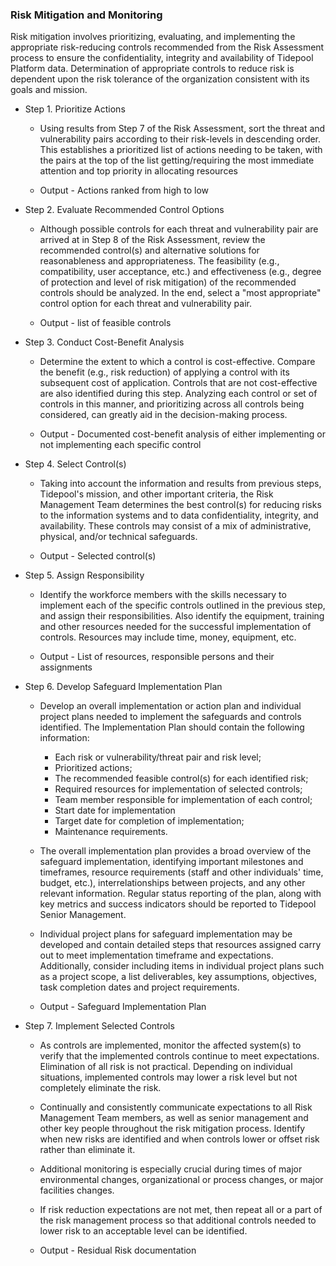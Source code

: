 ### Risk Mitigation and Monitoring

Risk mitigation involves prioritizing, evaluating, and implementing the
appropriate risk-reducing controls recommended from the Risk Assessment process
to ensure the confidentiality, integrity and availability of Tidepool Platform
data. Determination of appropriate controls to reduce risk is dependent upon the
risk tolerance of the organization consistent with its goals and mission.

* Step 1. Prioritize Actions

    * Using results from Step 7 of the Risk Assessment, sort the threat and
      vulnerability pairs according to their risk-levels in descending order.
      This establishes a prioritized list of actions needing to be taken, with
      the pairs at the top of the list getting/requiring the most immediate
      attention and top priority in allocating resources

    * Output - Actions ranked from high to low

* Step 2. Evaluate Recommended Control Options

    * Although possible controls for each threat and vulnerability pair are
      arrived at in Step 8 of the Risk Assessment, review the recommended
      control(s) and alternative solutions for reasonableness and
      appropriateness. The feasibility (e.g., compatibility, user acceptance,
      etc.) and effectiveness (e.g., degree of protection and level of risk
      mitigation) of the recommended controls should be analyzed. In the end,
      select a "most appropriate" control option for each threat and
      vulnerability pair.

    * Output - list of feasible controls

* Step 3. Conduct Cost-Benefit Analysis

    * Determine the extent to which a control is cost-effective. Compare the
      benefit (e.g., risk reduction) of applying a control with its subsequent
      cost of application. Controls that are not cost-effective are also
      identified during this step. Analyzing each control or set of controls in
      this manner, and prioritizing across all controls being considered, can
      greatly aid in the decision-making process.

    * Output - Documented cost-benefit analysis of either implementing or not
      implementing each specific control

* Step 4. Select Control(s)

    * Taking into account the information and results from previous steps,
      Tidepool's mission, and other important criteria, the Risk Management Team
      determines the best control(s) for reducing risks to the information
      systems and to data confidentiality, integrity, and availability.
      These controls may consist of a mix of administrative, physical, and/or
      technical safeguards.

    * Output - Selected control(s)

* Step 5. Assign Responsibility

    * Identify the workforce members with the skills necessary to implement each
      of the specific controls outlined in the previous step, and assign their
      responsibilities. Also identify the equipment, training and other
      resources needed for the successful implementation of controls. Resources
      may include time, money, equipment, etc.

    * Output - List of resources, responsible persons and their assignments

* Step 6. Develop Safeguard Implementation Plan

    * Develop an overall implementation or action plan and individual project
      plans needed to implement the safeguards and controls identified. The
      Implementation Plan should contain the following information:

        * Each risk or vulnerability/threat pair and risk level;
        * Prioritized actions;
        * The recommended feasible control(s) for each identified risk;
        * Required resources for implementation of selected controls;
        * Team member responsible for implementation of each control;
        * Start date for implementation
        * Target date for completion of implementation;
        * Maintenance requirements.

    * The overall implementation plan provides a broad overview of the safeguard
      implementation, identifying important milestones and timeframes, resource
      requirements (staff and other individuals' time, budget, etc.),
      interrelationships between projects, and any other relevant information.
      Regular status reporting of the plan, along with key metrics and success
      indicators should be reported to Tidepool Senior Management.

    * Individual project plans for safeguard implementation may be developed and
      contain detailed steps that resources assigned carry out to meet
      implementation timeframe and expectations. Additionally, consider
      including items in individual project plans such as a project scope, a
      list deliverables, key assumptions, objectives, task completion dates and
      project requirements.

    * Output - Safeguard Implementation Plan

* Step 7. Implement Selected Controls

    * As controls are implemented, monitor the affected system(s) to verify that
      the implemented controls continue to meet expectations. Elimination of all
      risk is not practical. Depending on individual situations, implemented
      controls may lower a risk level but not completely eliminate the risk.

    * Continually and consistently communicate expectations to all Risk
      Management Team members, as well as senior management and other key people
      throughout the risk mitigation process. Identify when new risks are
      identified and when controls lower or offset risk rather than eliminate
      it.

    * Additional monitoring is especially crucial during times of major
      environmental changes, organizational or process changes, or major
      facilities changes.

    * If risk reduction expectations are not met, then repeat all or a part of
      the risk management process so that additional controls needed to lower
      risk to an acceptable level can be identified.

    * Output - Residual Risk documentation